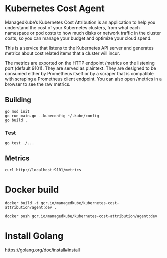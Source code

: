 Kubernetes Cost Agent
================

ManagedKube’s Kubernetes Cost Attribution is an application to help you understand the cost of your Kubernetes clusters, from what each namespace or pod costs to how much disks or network traffic in the cluster costs, so you can manage your budget and optimize your cloud spend.

This is a service that listens to the Kubernetes API server and generates metrics about cost related items that a cluster will incur.

The metrics are exported on the HTTP endpoint /metrics on the listening port (default 9101). They are served as plaintext. They are designed to be consumed either by Prometheus itself or by a scraper that is compatible with scraping a Prometheus client endpoint. You can also open /metrics in a browser to see the raw metrics.


## Building

```
go mod init
go run main.go --kubeconfig ~/.kube/config
go build .
```

### Test

```
go test ./...
```

## Metrics

```
curl http://localhost:9101/metrics
```

# Docker build

```
docker build -t gcr.io/managedkube/kubernetes-cost-attribution/agent:dev .

docker push gcr.io/managedkube/kubernetes-cost-attribution/agent:dev
```

# Install Golang

https://golang.org/doc/install#install

